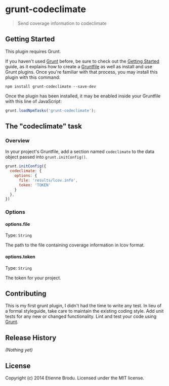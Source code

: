 # grunt-codeclimate

> Send coverage information to codeclimate

## Getting Started
This plugin requires Grunt.

If you haven't used [Grunt](http://gruntjs.com/) before, be sure to check out the [Getting Started](http://gruntjs.com/getting-started) guide, as it explains how to create a [Gruntfile](http://gruntjs.com/sample-gruntfile) as well as install and use Grunt plugins. Once you're familiar with that process, you may install this plugin with this command:

```shell
npm install grunt-codeclimate --save-dev
```

Once the plugin has been installed, it may be enabled inside your Gruntfile with this line of JavaScript:

```js
grunt.loadNpmTasks('grunt-codeclimate');
```

## The "codeclimate" task

### Overview
In your project's Gruntfile, add a section named `codeclimate` to the data object passed into `grunt.initConfig()`.

```js
grunt.initConfig({
  codeclimate: {
    options: {
      file: 'results/lcov.info',
      token: 'TOKEN'
    }
  },
})
```

### Options

#### options.file
Type: `String`

The path to the file containing coverage information in lcov format.

#### options.token
Type: `String`

The token for your project.

## Contributing
This is my first grunt plugin, I didn't had the time to write any test.
In lieu of a formal styleguide, take care to maintain the existing coding style. Add unit tests for any new or changed functionality. Lint and test your code using [Grunt](http://gruntjs.com/).

## Release History
_(Nothing yet)_

## License
Copyright (c) 2014 Etienne Brodu. Licensed under the MIT license.
